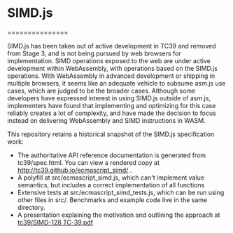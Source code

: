 # SIMD.js
===============

SIMD.js has been taken out of active development in TC39 and removed
from Stage 3, and is not being pursued by web browsers for
implementation. SIMD operations exposed to the web are under active
development within WebAssembly, with operations based on the SIMD.js
operations. With WebAssembly in advanced development or shipping in
multiple browsers, it seems like an adequate vehicle to subsume asm.js
use cases, which are judged to be the broader cases. Although some
developers have expressed interest in using SIMD.js outside of asm.js,
implementers have found that implementing and optimizing for this case
reliably creates a lot of complexity, and have made the decision to
focus instead on delivering WebAssembly and SIMD instructions in WASM.

This repository retains a historical snapshot of the SIMD.js specification work:
*  The authoritative API reference documentation is generated from tc39/spec.html. You can view a rendered copy at http://tc39.github.io/ecmascript_simd/ .
*  A polyfill at src/ecmascript_simd.js, which can't implement value semantics, but includes a correct implementation of all functions
*  Extensive tests at src/ecmascript_simd_tests.js, which can be run using other files in src/. Benchmarks and example code live in the same directory.
*  A presentation explaining the motivation and outlining the approach at [tc39/SIMD-128 TC-39.pdf](https://github.com/tc39/ecmascript_simd/blob/master/tc39/SIMD-128%20TC-39.pdf)
